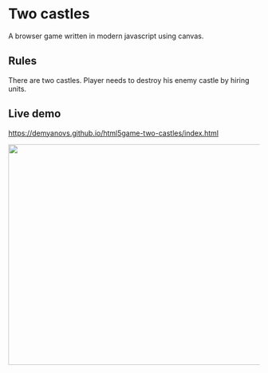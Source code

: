 # Two castles

A browser game written in modern javascript using canvas.

## Rules
There are two castles. Player needs to destroy his enemy castle by hiring units.

## Live demo
https://demyanovs.github.io/html5game-two-castles/index.html 

<img width="800" height="443" src="https://demyanovs.github.io/html5game-two-castles/images/screen_01.png">
